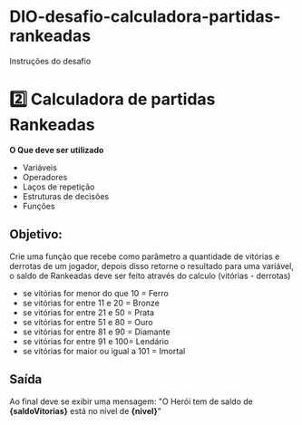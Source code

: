 # DIO-desafio-calculadora-partidas-rankeadas

Instruções do desafio
 # 2️⃣ Calculadora de partidas Rankeadas

**O Que deve ser utilizado**

- Variáveis
- Operadores
- Laços de repetição
- Estruturas de decisões
- Funções

## Objetivo:

Crie uma função que recebe como parâmetro a quantidade de vitórias e derrotas de um jogador,
depois disso retorne o resultado para uma variável, o saldo de Rankeadas deve ser feito através do calculo (vitórias - derrotas)

- se vitórias for menor do que 10 = Ferro
- se vitórias for entre 11 e 20 = Bronze
- se vitórias for entre 21 e 50 = Prata
- se vitórias for entre 51 e 80 = Ouro
- se vitórias for entre 81 e 90 = Diamante
- se vitórias for entre 91 e 100= Lendário
- se vitórias for maior ou igual a 101 = Imortal

## Saída

Ao final deve se exibir uma mensagem:
"O Herói tem de saldo de **{saldoVitorias}** está no nível de **{nivel}**"
